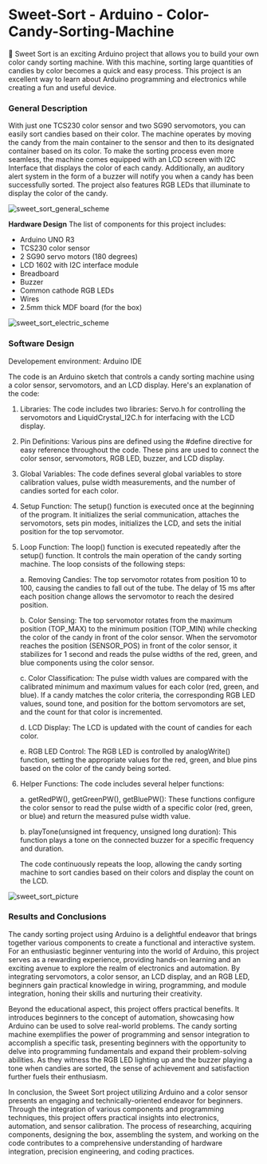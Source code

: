 # Sweet-Sort - Arduino - Color-Candy-Sorting-Machine
🍬 Sweet Sort is an exciting Arduino project that allows you to build your own color candy sorting machine. With this machine, sorting large quantities of candies by color becomes a quick and easy process. This project is an excellent way to learn about Arduino programming and electronics while creating a fun and useful device.

### General Description

With just one TCS230 color sensor and two SG90 servomotors, you can easily sort candies based on their color. The machine operates by moving the candy from the main container to the sensor and then to its designated container based on its color. To make the sorting process even more seamless, the machine comes equipped with an LCD screen with I2C Interface that displays the color of each candy. Additionally, an auditory alert system in the form of a buzzer will notify you when a candy has been successfully sorted. The project also features RGB LEDs that illuminate to display the color of the candy.

![sweet_sort_general_scheme](https://github.com/laura-gabriela27/Sweet-Sort---Arduino-Color-Candy-Sorting-Machine/assets/147931608/d7fde8eb-82bf-4975-b6f9-4b383d5eeb8f)

**Hardware Design**
The list of components for this project includes:
+ Arduino UNO R3
+ TCS230 color sensor
+ 2 SG90 servo motors (180 degrees)
+ LCD 1602 with I2C interface module
+ Breadboard
+ Buzzer
+ Common cathode RGB LEDs
+ Wires
+ 2.5mm thick MDF board (for the box)

![sweet_sort_electric_scheme](https://github.com/laura-gabriela27/Sweet-Sort---Arduino-Color-Candy-Sorting-Machine/assets/147931608/a2127b2f-093c-4a8a-a5d3-b9d51568fd39)

### Software Design

Developement environment: Arduino IDE

The code is an Arduino sketch that controls a candy sorting machine using a color sensor, servomotors, and an LCD display. Here's an explanation of the code:

1. Libraries: The code includes two libraries: Servo.h for controlling the servomotors and LiquidCrystal_I2C.h for interfacing with the LCD display.

2. Pin Definitions: Various pins are defined using the #define directive for easy reference throughout the code. These pins are used to connect the color sensor, servomotors, RGB LED, buzzer, and LCD display.

3. Global Variables: The code defines several global variables to store calibration values, pulse width measurements, and the number of candies sorted for each color.

4. Setup Function: The setup() function is executed once at the beginning of the program. It initializes the serial communication, attaches the servomotors, sets pin modes, initializes the LCD, and sets the initial position for the top servomotor.

5. Loop Function: The loop() function is executed repeatedly after the setup() function. It controls the main operation of the candy sorting machine. The loop consists of the following steps:

      a. Removing Candies: The top servomotor rotates from position 10 to 100, causing the candies to fall out of the tube. The delay of 15 ms after each position change allows the servomotor to reach the desired position.
      
      b. Color Sensing: The top servomotor rotates from the maximum position (TOP_MAX) to the minimum position (TOP_MIN) while checking the color of the candy in front of the color sensor. When the servomotor reaches the position (SENSOR_POS) in front of the color sensor, it stabilizes for 1 second and reads the pulse widths of the red, green, and blue components using the color sensor.
      
      c. Color Classification: The pulse width values are compared with the calibrated minimum and maximum values for each color (red, green, and blue). If a candy matches the color criteria, the corresponding RGB LED values, sound tone, and position for the bottom servomotors are set, and the count for that color is incremented.
      
      d. LCD Display: The LCD is updated with the count of candies for each color.
      
      e. RGB LED Control: The RGB LED is controlled by analogWrite() function, setting the appropriate values for the red, green, and blue pins based on the color of the candy being sorted.

6. Helper Functions: The code includes several helper functions:

      a. getRedPW(), getGreenPW(), getBluePW(): These functions configure the color sensor to read the pulse width of a specific color (red, green, or blue) and return the measured pulse width value.
      
      b. playTone(unsigned int frequency, unsigned long duration): This function plays a tone on the connected buzzer for a specific frequency and duration.
      
      The code continuously repeats the loop, allowing the candy sorting machine to sort candies based on their colors and display the count on the LCD.



![sweet_sort_picture](https://github.com/laura-gabriela27/Sweet-Sort---Arduino-Color-Candy-Sorting-Machine/assets/147931608/53078508-e83f-4aee-812b-e4b81d0e670c)


### Results and Conclusions

The candy sorting project using Arduino is a delightful endeavor that brings together various components to create a functional and interactive system. For an enthusiastic beginner venturing into the world of Arduino, this project serves as a rewarding experience, providing hands-on learning and an exciting avenue to explore the realm of electronics and automation. By integrating servomotors, a color sensor, an LCD display, and an RGB LED, beginners gain practical knowledge in wiring, programming, and module integration, honing their skills and nurturing their creativity.

Beyond the educational aspect, this project offers practical benefits. It introduces beginners to the concept of automation, showcasing how Arduino can be used to solve real-world problems. The candy sorting machine exemplifies the power of programming and sensor integration to accomplish a specific task, presenting beginners with the opportunity to delve into programming fundamentals and expand their problem-solving abilities. As they witness the RGB LED lighting up and the buzzer playing a tone when candies are sorted, the sense of achievement and satisfaction further fuels their enthusiasm.


In conclusion, the Sweet Sort project utilizing Arduino and a color sensor presents an engaging and technically-oriented endeavor for beginners. Through the integration of various components and programming techniques, this project offers practical insights into electronics, automation, and sensor calibration. The process of researching, acquiring components, designing the box, assembling the system, and working on the code contributes to a comprehensive understanding of hardware integration, precision engineering, and coding practices.
